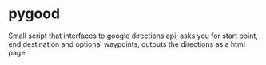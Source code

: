 pygood
======

Small script that interfaces to google directions api, asks you for start point, end destination and optional waypoints, outputs the directions as a html page
